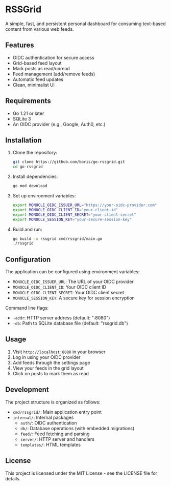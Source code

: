 # RSSGrid

A simple, fast, and persistent personal dashboard for consuming text-based content from various web feeds.

## Features

- OIDC authentication for secure access
- Grid-based feed layout
- Mark posts as read/unread
- Feed management (add/remove feeds)
- Automatic feed updates
- Clean, minimalist UI

## Requirements

- Go 1.21 or later
- SQLite 3
- An OIDC provider (e.g., Google, Auth0, etc.)

## Installation

1. Clone the repository:
   ```bash
   git clone https://github.com/boris/go-rssgrid.git
   cd go-rssgrid
   ```

2. Install dependencies:
   ```bash
   go mod download
   ```

3. Set up environment variables:
   ```bash
   export MONOCLE_OIDC_ISSUER_URL="https://your-oidc-provider.com"
   export MONOCLE_OIDC_CLIENT_ID="your-client-id"
   export MONOCLE_OIDC_CLIENT_SECRET="your-client-secret"
   export MONOCLE_SESSION_KEY="your-secure-session-key"
   ```

4. Build and run:
   ```bash
   go build -o rssgrid cmd/rssgrid/main.go
   ./rssgrid
   ```

## Configuration

The application can be configured using environment variables:

- `MONOCLE_OIDC_ISSUER_URL`: The URL of your OIDC provider
- `MONOCLE_OIDC_CLIENT_ID`: Your OIDC client ID
- `MONOCLE_OIDC_CLIENT_SECRET`: Your OIDC client secret
- `MONOCLE_SESSION_KEY`: A secure key for session encryption

Command line flags:

- `-addr`: HTTP server address (default: ":8080")
- `-db`: Path to SQLite database file (default: "rssgrid.db")

## Usage

1. Visit `http://localhost:8080` in your browser
2. Log in using your OIDC provider
3. Add feeds through the settings page
4. View your feeds in the grid layout
5. Click on posts to mark them as read

## Development

The project structure is organized as follows:

- `cmd/rssgrid/`: Main application entry point
- `internal/`: Internal packages
  - `auth/`: OIDC authentication
  - `db/`: Database operations (with embedded migrations)
  - `feed/`: Feed fetching and parsing
  - `server/`: HTTP server and handlers
  - `templates/`: HTML templates

## License

This project is licensed under the MIT License - see the LICENSE file for details.

